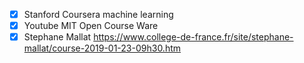 - [X] Stanford Coursera machine learning
- [X] Youtube MIT Open Course Ware
- [X] Stephane Mallat https://www.college-de-france.fr/site/stephane-mallat/course-2019-01-23-09h30.htm
